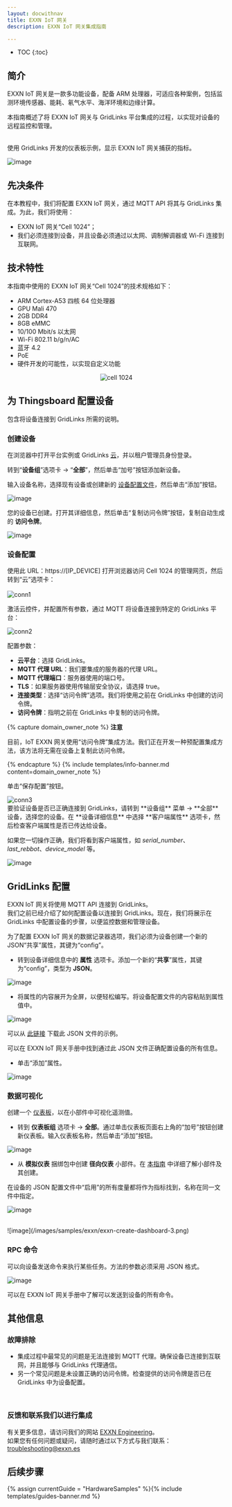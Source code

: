 ```yaml
---
layout: docwithnav
title: EXXN IoT 网关
description: EXXN IoT 网关集成指南

---
```


* TOC
{:toc}

## 简介

EXXN IoT 网关是一款多功能设备，配备 ARM 处理器，可适应各种案例，包括监测环境传感器、能耗、氡气水平、海洋环境和边缘计算。

本指南概述了将 EXXN IoT 网关与 GridLinks 平台集成的过程，以实现对设备的远程监控和管理。

<br>
使用 GridLinks 开发的仪表板示例，显示 EXXN IoT 网关捕获的指标。

![image](/images/samples/exxn/ennx-dashboard.png)

## 先决条件

在本教程中，我们将配置 EXXN IoT 网关，通过 MQTT API 将其与 GridLinks 集成。为此，我们将使用：

- EXXN IoT 网关“Cell 1024”；
- 我们必须连接到设备，并且设备必须通过以太网、调制解调器或 Wi-Fi 连接到互联网。

## 技术特性
本指南中使用的 EXXN IoT 网关“Cell 1024”的技术规格如下：
* ARM Cortex-A53 四核 64 位处理器
* GPU Mali 470
* 2GB DDR4
* 8GB eMMC
* 10/100 Mbit/s 以太网
* Wi-Fi 802.11 b/g/n/AC
* 蓝牙 4.2
* PoE
* 硬件开发的可能性，以实现自定义功能

<p align="center">
   <img src="/images/samples/exxn/cell_1024.jpg" alt="cell 1024">
</p>

## 为 Thingsboard 配置设备

包含将设备连接到 GridLinks 所需的说明。

### 创建设备

在浏览器中打开平台实例或 GridLinks [云](https://gridlinks.codingas.com/)，并以租户管理员身份登录。

转到“**设备组**”选项卡 -> “**全部**”，然后单击“加号”按钮添加新设备。

输入设备名称，选择现有设备或创建新的 [设备配置文件](https://thingsboard.io/docs/user-guide/device-profiles/)，然后单击“添加”按钮。

![image](/images/samples/exxn/exxn-create-device-cell-1.png)

您的设备已创建。打开其详细信息，然后单击“复制访问令牌”按钮，复制自动生成的 **访问令牌**。

![image](/images/samples/exxn/exxn-create-device-cell-2.png)

### 设备配置

使用此 URL：https://[IP_DEVICE] 打开浏览器访问 Cell 1024 的管理网页，然后转到“云”选项卡：
<br>
<br>
  <img src="/images/samples/exxn/conn1.png" alt="conn1">

激活云控件，并配置所有参数，通过 MQTT 将设备连接到特定的 GridLinks 平台：

<img src="/images/samples/exxn/conn2.png" alt="conn2">

配置参数：
- **云平台**：选择 GridLinks。
- **MQTT 代理 URL**：我们要集成的服务器的代理 URL。
- **MQTT 代理端口**：服务器使用的端口号。
- **TLS**：如果服务器使用传输层安全协议，请选择 true。
- **连接类型**：选择“访问令牌”选项。我们将使用之前在 GridLinks 中创建的访问令牌。
- **访问令牌**：指明之前在 GridLinks 中复制的访问令牌。

{% capture domain_owner_note %}
**注意**

目前，IoT EXXN 网关使用“访问令牌”集成方法。我们正在开发一种预配置集成方法，该方法将无需在设备上复制此访问令牌。

{% endcapture %}
{% include templates/info-banner.md content=domain_owner_note %}

单击“保存配置”按钮。

<img src="/images/samples/exxn/conn3.png" alt="conn3">

<br>
要验证设备是否已正确连接到 GridLinks，请转到 **设备组** 菜单 -> **全部** 设备，选择您的设备。在 **设备详细信息** 中选择 **客户端属性** 选项卡，然后检查客户端属性是否已传达给设备。

如果您一切操作正确，我们将看到客户端属性，如 *serial_number*、*last_rebbot*、*device_model* 等。

![image](/images/samples/exxn/exxn-client-attributes-device-1.png)

## GridLinks 配置

EXXN IoT 网关将使用 MQTT API 连接到 GridLinks。 <br>
我们之前已经介绍了如何配置设备以连接到 GridLinks。现在，我们将展示在 GridLinks 中配置设备的步骤，以便监控数据和管理设备。

为了配置 EXXN IoT 网关的数据记录器选项，我们必须为设备创建一个新的 JSON“共享”属性，其键为“config”。

- 转到设备详细信息中的 **属性** 选项卡。添加一个新的“**共享**”属性，其键为“config”，类型为 **JSON**。

![image](/images/samples/exxn/exxn-shared-attributes-device-1.png)

- 将属性的内容展开为全屏，以便轻松编写。将设备配置文件的内容粘贴到属性值中。

![image](/images/samples/exxn/ennx-config-json.png)

可以从 [此链接](/docs/samples/exxn/resources/config.json) 下载此 JSON 文件的示例。

可以在 EXXN IoT 网关手册中找到通过此 JSON 文件正确配置设备的所有信息。

- 单击“添加”属性。

![image](/images/samples/exxn/exxn-shared-attributes-device-2.png)

### 数据可视化

创建一个 [仪表板](https://thingsboard.io/docs/pe/user-guide/dashboards/)，以在小部件中可视化遥测值。

- 转到 **仪表板组** 选项卡 -> **全部**。通过单击仪表板页面右上角的“加号”按钮创建新仪表板。输入仪表板名称，然后单击“添加”按钮。

![image](/images/samples/exxn/exxn-create-dashboard-1.png)

- 从 **模拟仪表** 捆绑包中创建 **径向仪表** 小部件。在 [本指南](https://thingsboard.io/docs/pe/user-guide/dashboards/#widgets) 中详细了解小部件及其创建。

在设备的 JSON 配置文件中“启用”的所有度量都将作为指标找到，名称在同一文件中指定。

![image](/images/samples/exxn/exxn-create-dashboard-2.png)

<br>
![image](/images/samples/exxn/exxn-create-dashboard-3.png)

### RPC 命令

可以向设备发送命令来执行某些任务。方法的参数必须采用 JSON 格式。

![image](/images/samples/exxn/exxn-rpc-button.png)

可以在 EXXN IoT 网关手册中了解可以发送到设备的所有命令。

## 其他信息

### 故障排除
- 集成过程中最常见的问题是无法连接到 MQTT 代理。确保设备已连接到互联网，并且能够与 GridLinks 代理通信。
- 另一个常见问题是未设置正确的访问令牌。检查提供的访问令牌是否已在 GridLinks 中为设备配置。

<br>

### 反馈和联系我们以进行集成

有关更多信息，请访问我们的网站 [EXXN Engineering](http://exxn.es/en/)。
<br>
如果您有任何问题或疑问，请随时通过以下方式与我们联系：[troubleshooting@exxn.es](mailto://troubleshooting@exxn.es)

## 后续步骤

{% assign currentGuide = "HardwareSamples" %}{% include templates/guides-banner.md %}